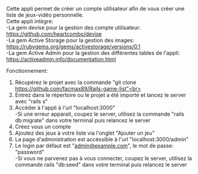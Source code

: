Cette appli permet de créer un compte utilisateur afin de vous créer une liste de jeux-vidéo personnelle.<br>
Cette appli intègre:<br>
-La gem devise pour la gestion des compte utilisateur: https://github.com/heartcombo/devise<br>
-La gem Active Storage pour la gestion des images: https://rubygems.org/gems/activestorage/versions/0.1<br>
-La gem Active Admin pour la gestion des différentes tables de l'appli: https://activeadmin.info/documentation.html<br>

Fonctionnement:<br>

1) Récupérez le projet avec la commande "git clone https://github.com/facmax89/Rails-game-list"<br>
2) Entrez dans le répertoire ou le projet a été importé et lancez le server avec "rails s"<br>
3) Accéder à l'appli à l'url "localhost:3000"<br>
-Si une erreur apparait, coupez le server, utilisez la commande "rails db:migrate" dans votre terminal puis relancez le server<br>
4) Créez vous un compte<br>
5) Ajoutez des jeux à votre liste via l'onglet "Ajouter un jeu"<br>
6) La page d'administration est accéssible à l'url "localhost:3000/admin"<br>
7) Le login par défaut est "admin@example.com", le mot de passe: "password"<br>
-Si vous ne parvenez pas à vous connecter, coupez le server, utilisez la commande rails "db:seed" dans votre terminal puis relancez le server

